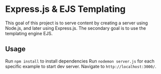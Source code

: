 # Express.js & EJS Templating

This goal of this project is to serve content by creating a server using Node.js, 
and later using Express.js. The secondary goal is to use the templating engine
EJS.

## Usage
Run `npm install` to install dependencies
Run `nodemon server.js` for each specific example to start dev server. Navigate to `http://localhost:3000/`.